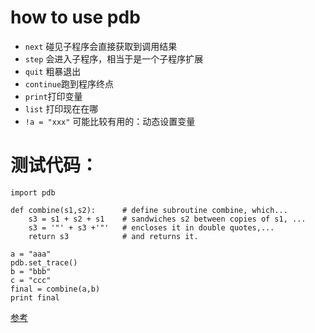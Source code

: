# how to use pdb

- `next` 碰见子程序会直接获取到调用结果
- `step` 会进入子程序，相当于是一个子程序扩展
- `quit` 粗暴退出
- `continue`跑到程序终点
- `print`打印变量
- `list` 打印现在在哪
- `!a = "xxx"` 可能比较有用的：动态设置变量


# 测试代码：
```
import pdb

def combine(s1,s2):      # define subroutine combine, which...
    s3 = s1 + s2 + s1    # sandwiches s2 between copies of s1, ...
    s3 = '"' + s3 +'"'   # encloses it in double quotes,...
    return s3            # and returns it.

a = "aaa"
pdb.set_trace()
b = "bbb"
c = "ccc"
final = combine(a,b)
print final
```

[参考](https://stackoverflow.com/questions/4228637/getting-started-with-the-python-debugger-pdb)